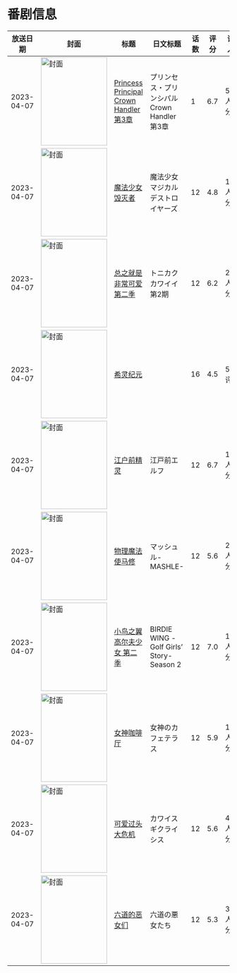 # 番剧信息

|放送日期|封面|标题|日文标题|话数|评分|评分人数|
|---|---|---|---|---|---|---|
|2023-04-07|<img src="//lain.bgm.tv/pic/cover/c/15/93/244930_0ARtm.jpg" alt="封面" style="width:150px;height:200px;object-fit:cover;">|[Princess Principal Crown Handler 第3章](https://bangumi.tv/subject/244930)|プリンセス・プリンシパル Crown Handler 第3章|1|6.7|553人评分|
|2023-04-07|<img src="//lain.bgm.tv/pic/cover/c/7c/bd/349039_b4QZQ.jpg" alt="封面" style="width:150px;height:200px;object-fit:cover;">|[魔法少女毁灭者](https://bangumi.tv/subject/349039)|魔法少女マジカルデストロイヤーズ|12|4.8|1955人评分|
|2023-04-07|<img src="//lain.bgm.tv/pic/cover/c/16/65/355798_bZmZ5.jpg" alt="封面" style="width:150px;height:200px;object-fit:cover;">|[总之就是非常可爱 第二季](https://bangumi.tv/subject/355798)|トニカクカワイイ 第2期|12|6.2|2429人评分|
|2023-04-07|<img src="//lain.bgm.tv/pic/cover/c/67/89/358562_QOH2O.jpg" alt="封面" style="width:150px;height:200px;object-fit:cover;">|[希灵纪元](https://bangumi.tv/subject/358562)||16|4.5|53人评分|
|2023-04-07|<img src="//lain.bgm.tv/pic/cover/c/d7/ea/387803_nQONr.jpg" alt="封面" style="width:150px;height:200px;object-fit:cover;">|[江户前精灵](https://bangumi.tv/subject/387803)|江戸前エルフ|12|6.7|1763人评分|
|2023-04-07|<img src="//lain.bgm.tv/pic/cover/c/72/c3/389571_2T0OF.jpg" alt="封面" style="width:150px;height:200px;object-fit:cover;">|[物理魔法使马修](https://bangumi.tv/subject/389571)|マッシュル-MASHLE-|12|5.6|2798人评分|
|2023-04-07|<img src="//lain.bgm.tv/pic/cover/c/1a/ee/389998_vz2FZ.jpg" alt="封面" style="width:150px;height:200px;object-fit:cover;">|[小鸟之翼 高尔夫少女 第二季](https://bangumi.tv/subject/389998)|BIRDIE WING -Golf Girls’ Story- Season 2|12|7.0|1036人评分|
|2023-04-07|<img src="//lain.bgm.tv/pic/cover/c/1c/e1/398943_fC8Lf.jpg" alt="封面" style="width:150px;height:200px;object-fit:cover;">|[女神咖啡厅](https://bangumi.tv/subject/398943)|女神のカフェテラス|12|5.9|1296人评分|
|2023-04-07|<img src="//lain.bgm.tv/pic/cover/c/aa/d2/402935_FLPpF.jpg" alt="封面" style="width:150px;height:200px;object-fit:cover;">|[可爱过头大危机](https://bangumi.tv/subject/402935)|カワイスギクライシス|12|5.6|472人评分|
|2023-04-07|<img src="//lain.bgm.tv/pic/cover/c/72/02/415587_4qIPV.jpg" alt="封面" style="width:150px;height:200px;object-fit:cover;">|[六道的恶女们](https://bangumi.tv/subject/415587)|六道の悪女たち|12|5.3|360人评分|
